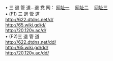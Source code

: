 &#8226; 三 退 管 道...退 党 网：
<a href="http://622.dtdns.net/read/go/8/" target="_blank">网址一</a>
　<a href="http://65.wiki.gd/read/go/8/" target="_blank">网址二</a>
　<a href="http://20.120v.ac/read/go/8/" target="_blank">网址三</a>
　<br />
&#8226; (F1) 三 退 管 道<br />
  <a href="http://622.dtdns.net/d/" target="_blank">http://622.dtdns.net/d/</a><br />
  <a href="http://65.wiki.gd/d/" target="_blank">http://65.wiki.gd/d/</a><br />
  <a href="http://20.120v.ac/d/" target="_blank">http://20.120v.ac/d/</a><br />
&#8226; (F2)三 退 管 道<br />
  <a href="http://622.dtdns.net/dd/" target="_blank">http://622.dtdns.net/dd/</a><br />
  <a href="http://65.wiki.gd/dd/" target="_blank">http://65.wiki.gd/dd/</a><br />
<a href="http://20.120v.ac/dd/" target="_blank">http://20.120v.ac/dd/</a><br />
